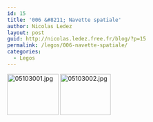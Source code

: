 ```yaml
---
id: 15
title: '006 &#8211; Navette spatiale'
author: Nicolas Ledez
layout: post
guid: http://nicolas.ledez.free.fr/blog/?p=15
permalink: /legos/006-navette-spatiale/
categories:
  - Legos
---
```

<img width="119" height="96" alt="05103001.jpg" id="image23" src="http://blog.ledez.net/wp-content/uploads/2006/01/05103001-150x150.jpg" />

<img width="117" height="96" alt="05103002.jpg" id="image22" src="http://blog.ledez.net/wp-content/uploads/2006/01/05103002-150x150.jpg" />